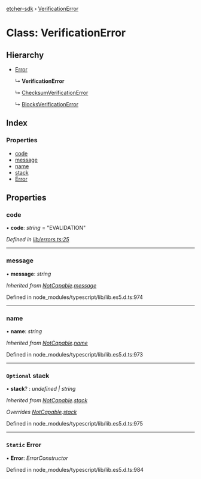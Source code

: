 [etcher-sdk](../README.md) › [VerificationError](verificationerror.md)

# Class: VerificationError

## Hierarchy

* [Error](notcapable.md#static-error)

  ↳ **VerificationError**

  ↳ [ChecksumVerificationError](checksumverificationerror.md)

  ↳ [BlocksVerificationError](blocksverificationerror.md)

## Index

### Properties

* [code](verificationerror.md#code)
* [message](verificationerror.md#message)
* [name](verificationerror.md#name)
* [stack](verificationerror.md#optional-stack)
* [Error](verificationerror.md#static-error)

## Properties

###  code

• **code**: *string* = "EVALIDATION"

*Defined in [lib/errors.ts:25](https://github.com/balena-io-modules/etcher-sdk/blob/cebb520/lib/errors.ts#L25)*

___

###  message

• **message**: *string*

*Inherited from [NotCapable](notcapable.md).[message](notcapable.md#message)*

Defined in node_modules/typescript/lib/lib.es5.d.ts:974

___

###  name

• **name**: *string*

*Inherited from [NotCapable](notcapable.md).[name](notcapable.md#name)*

Defined in node_modules/typescript/lib/lib.es5.d.ts:973

___

### `Optional` stack

• **stack**? : *undefined | string*

*Inherited from [NotCapable](notcapable.md).[stack](notcapable.md#optional-stack)*

*Overrides [NotCapable](notcapable.md).[stack](notcapable.md#optional-stack)*

Defined in node_modules/typescript/lib/lib.es5.d.ts:975

___

### `Static` Error

▪ **Error**: *ErrorConstructor*

Defined in node_modules/typescript/lib/lib.es5.d.ts:984
